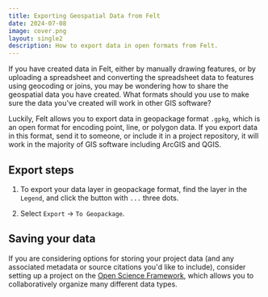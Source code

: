 ```yaml
---
title: Exporting Geospatial Data from Felt
date: 2024-07-08
image: cover.png
layout: single2
description: How to export data in open formats from Felt.
---
```


If you have created data in Felt, either by manually drawing features, or by uploading a spreadsheet and converting the spreadsheet data to features using geocoding or joins, you may be wondering how to share the geospatial data you have created. What formats should you use to make sure the data you've created will work in other GIS software?

Luckily, Felt allows you to export data in geopackage format `.gpkg`, which is an open format for encoding point, line, or polygon data. If you export data in this format, send it to someone, or include it in a project repository, it will work in the majority of GIS software including ArcGIS and QGIS.

## Export steps

1. To export your data layer in geopackage format, find the layer in the `Legend`, and click the button with `...` three dots. 

2. Select `Export` → `To Geopackage`.


## Saving your data

If you are considering options for storing your project data (and any associated metadata or source citations you'd like to include), consider setting up a project on the [Open Science Framework](https://library.harvard.edu/services-tools/open-science-framework), which allows you to collaboratively organize many different data types.